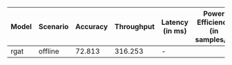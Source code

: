 | Model   | Scenario   |   Accuracy |   Throughput | Latency (in ms)   | Power Efficiency (in samples/J)   | TEST01   |
|---------|------------|------------|--------------|-------------------|-----------------------------------|----------|
| rgat    | offline    |     72.813 |      316.253 | -                 |                                   | passed   |